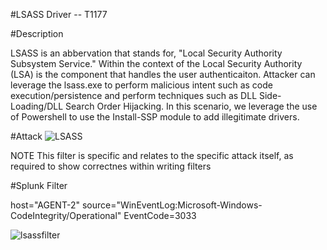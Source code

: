 #LSASS Driver -- T1177

#Description

LSASS is an abbervation that stands for, "Local Security Authority Subsystem Service." Within the context of the Local Security Authority (LSA) is the component that handles the user authenticaiton. Attacker can leverage the lsass.exe to perform malicious intent such as code execution/persistence and perform techniques such as DLL Side-Loading/DLL Search Order Hijacking. In this scenario, we leverage the use of Powershell to use the Install-SSP module to add illegitimate drivers.

#Attack
![LSASS](https://user-images.githubusercontent.com/36422282/55600805-ca415400-572b-11e9-9660-0b221b744399.PNG)

NOTE This filter is specific and relates to the specific attack itself, as required to show correctnes within writing filters

#Splunk Filter

host="AGENT-2" source="WinEventLog:Microsoft-Windows-CodeIntegrity/Operational" EventCode=3033

![lsassfilter](https://user-images.githubusercontent.com/36422282/55600839-fbba1f80-572b-11e9-80ee-65c59362b95a.png)

